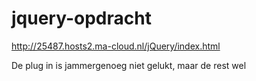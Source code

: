 # jquery-opdracht

http://25487.hosts2.ma-cloud.nl/jQuery/index.html

De plug in is jammergenoeg niet gelukt, maar de rest wel
